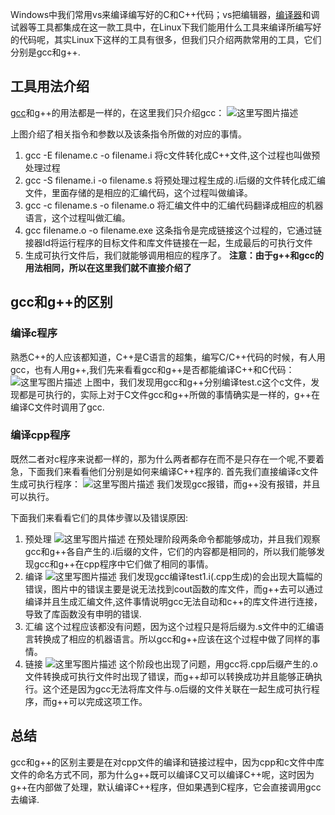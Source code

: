 Windows中我们常用vs来编译编写好的C和C++代码；vs把编辑器，[编译器](https://so.csdn.net/so/search?q=编译器&spm=1001.2101.3001.7020)和调试器等工具都集成在这一款工具中，在Linux下我们能用什么工具来编译所编写好的代码呢，其实Linux下这样的工具有很多，但我们只介绍两款常用的工具，它们分别是gcc和g++.

## 工具用法介绍

[gcc](https://so.csdn.net/so/search?q=gcc&spm=1001.2101.3001.7020)和g++的用法都是一样的，在这里我们只介绍gcc：
![这里写图片描述](https://img-blog.csdn.net/20170101110932265?watermark/2/text/aHR0cDovL2Jsb2cuY3Nkbi5uZXQvYml0X2NsZWFyb2Zm/font/5a6L5L2T/fontsize/400/fill/I0JBQkFCMA==/dissolve/70/gravity/SouthEast)

上图介绍了相关指令和参数以及该条指令所做的对应的事情。

1. gcc -E filename.c -o filename.i
   将c文件转化成C++文件,这个过程也叫做预处理过程
2. gcc -S filename.i -o filename.s
   将预处理过程生成的.i后缀的文件转化成汇编文件，里面存储的是相应的汇编代码，这个过程叫做编译。
3. gcc -c filename.s -o filename.o
   将汇编文件中的汇编代码翻译成相应的机器语言，这个过程叫做汇编。
4. gcc filename.o -o filename.exe
   这条指令是完成链接这个过程的，它通过链接器ld将运行程序的目标文件和库文件链接在一起，生成最后的可执行文件
5. 生成可执行文件后，我们就能够调用相应的程序了。
   **注意：由于g++和gcc的用法相同，所以在这里我们就不直接介绍了**

## gcc和g++的区别

### 编译c程序

熟悉C++的人应该都知道，C++是C语言的超集，编写C/C++代码的时候，有人用gcc，也有人用g++,我们先来看看gcc和g++是否都能编译C++和C代码：
![这里写图片描述](https://img-blog.csdn.net/20170101112622358?watermark/2/text/aHR0cDovL2Jsb2cuY3Nkbi5uZXQvYml0X2NsZWFyb2Zm/font/5a6L5L2T/fontsize/400/fill/I0JBQkFCMA==/dissolve/70/gravity/SouthEast)
上图中，我们发现用gcc和g++分别编译test.c这个c文件，发现都是可执行的，实际上对于C文件gcc和g++所做的事情确实是一样的，g++在编译C文件时调用了gcc.

### 编译cpp程序

既然二者对c程序来说都一样的，那为什么两者都存在而不是只存在一个呢,不要着急，下面我们来看看他们分别是如何来编译C++程序的.
首先我们直接编译c文件生成可执行程序：
![这里写图片描述](https://img-blog.csdn.net/20170101113734015?watermark/2/text/aHR0cDovL2Jsb2cuY3Nkbi5uZXQvYml0X2NsZWFyb2Zm/font/5a6L5L2T/fontsize/400/fill/I0JBQkFCMA==/dissolve/70/gravity/SouthEast)
我们发现gcc报错，而g++没有报错，并且可以执行。

下面我们来看看它们的具体步骤以及错误原因:

1. 预处理
   ![这里写图片描述](https://img-blog.csdn.net/20170101114705808?watermark/2/text/aHR0cDovL2Jsb2cuY3Nkbi5uZXQvYml0X2NsZWFyb2Zm/font/5a6L5L2T/fontsize/400/fill/I0JBQkFCMA==/dissolve/70/gravity/SouthEast)
   在预处理阶段两条命令都能够成功，并且我们观察gcc和g++各自产生的.i后缀的文件，它们的内容都是相同的，所以我们能够发现gcc和g++在cpp程序中它们做了相同的事情。
2. 编译
   ![这里写图片描述](https://img-blog.csdn.net/20170101115507650?watermark/2/text/aHR0cDovL2Jsb2cuY3Nkbi5uZXQvYml0X2NsZWFyb2Zm/font/5a6L5L2T/fontsize/400/fill/I0JBQkFCMA==/dissolve/70/gravity/SouthEast)
   我们发现gcc编译test1.i(.cpp生成)的会出现大篇幅的错误，图片中的错误主要是说无法找到cout函数的库文件，而g++去可以通过编译并且生成汇编文件,这件事情说明gcc无法自动和c++的库文件进行连接，导致了库函数没有申明的错误.
3. 汇编
   这个过程应该都没有问题，因为这个过程只是将后缀为.s文件中的汇编语言转换成了相应的机器语言。所以gcc和g++应该在这个过程中做了同样的事情。
4. 链接
   ![这里写图片描述](https://img-blog.csdn.net/20170101120255801?watermark/2/text/aHR0cDovL2Jsb2cuY3Nkbi5uZXQvYml0X2NsZWFyb2Zm/font/5a6L5L2T/fontsize/400/fill/I0JBQkFCMA==/dissolve/70/gravity/SouthEast)
   这个阶段也出现了问题，用gcc将.cpp后缀产生的.o文件转换成可执行文件时出现了错误，而g++却可以转换成功并且能够正确执行。这个还是因为gcc无法将库文件与.o后缀的文件关联在一起生成可执行程序，而g++可以完成这项工作。

## 总结

gcc和g++的区别主要是在对cpp文件的编译和链接过程中，因为cpp和c文件中库文件的命名方式不同，那为什么g++既可以编译C又可以编译C++呢，这时因为g++在内部做了处理，默认编译C++程序，但如果遇到C程序，它会直接调用gcc去编译.